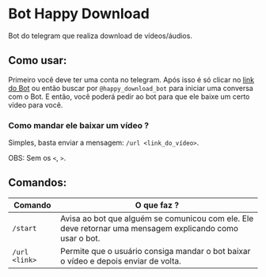 # Bot Happy Download

Bot do telegram que realiza download de vídeos/áudios.

## Como usar:

Primeiro você deve ter uma conta no telegram. Após isso é só clicar no [link do Bot](https://t.me/happy_download_bot) ou então buscar por `@happy_download_bot` para iniciar uma conversa com o Bot.
E então, você poderá pedir ao bot para que ele baixe um certo vídeo para você.

### Como mandar ele baixar um vídeo ?

Simples, basta enviar a mensagem: `/url <link_do_vídeo>`.

OBS: Sem os `<`, `>`.

## Comandos:

|Comando   	        |O que faz ?   	|
|---	              |---	          |
|`/start`  	        |Avisa ao bot que alguém se comunicou com ele. Ele deve retornar uma mensagem explicando como usar o bot. |
|`/url <link>` 	     |Permite que o usuário consiga mandar o bot baixar o vídeo e depois enviar de volta. |
